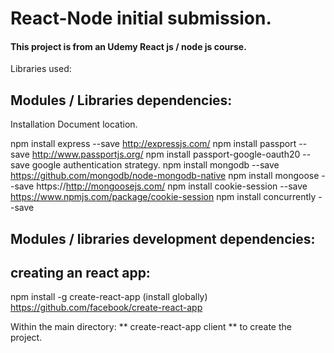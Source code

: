 # React-Node initial submission.

#### This project is from an Udemy React js / node js course.

Libraries used:

## Modules / Libraries dependencies:

Installation                                                                Document location.

npm install express --save                                                  http://expressjs.com/
npm install passport --save                                                 http://www.passportjs.org/
npm install passport-google-oauth20 --save            google authentication strategy.
npm install mongodb --save                                                  https://github.com/mongodb/node-mongodb-native
npm install mongoose --save                                                 https://http://mongoosejs.com/
npm install cookie-session --save                                           https://www.npmjs.com/package/cookie-session
npm install concurrently --save



## Modules / libraries development dependencies:


## creating an react app:
npm install -g create-react-app                       (install globally)    https://github.com/facebook/create-react-app

Within the main directory: ** create-react-app client ** to create the project. 

